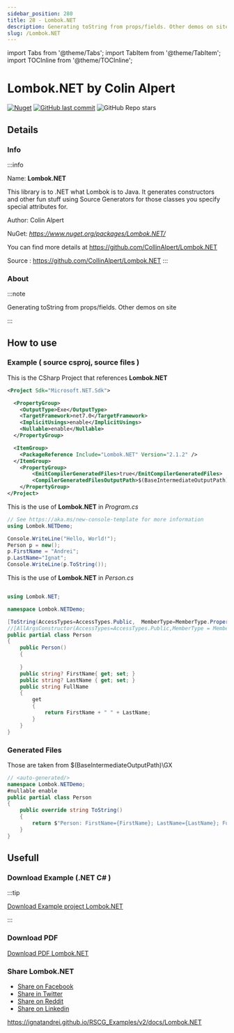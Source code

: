 ```yaml
---
sidebar_position: 280
title: 28 - Lombok.NET
description: Generating toString from props/fields. Other demos on site
slug: /Lombok.NET
---
```

import Tabs from '@theme/Tabs';
import TabItem from '@theme/TabItem';
import TOCInline from '@theme/TOCInline';

# Lombok.NET  by Colin Alpert

<!---
<TOCInline toc={toc} />
-->
[![Nuget](https://img.shields.io/nuget/dt/Lombok.NET?label=Lombok.NET)](https://www.nuget.org/packages/Lombok.NET/)
[![GitHub last commit](https://img.shields.io/github/last-commit/CollinAlpert/Lombok.NET?label=updated)](https://github.com/CollinAlpert/Lombok.NET)
![GitHub Repo stars](https://img.shields.io/github/stars/CollinAlpert/Lombok.NET?style=social)

## Details

### Info
:::info

Name: **Lombok.NET**

This library is to .NET what Lombok is to Java. It generates constructors and other fun stuff using Source Generators for those classes you specify special attributes for.

Author: Colin Alpert

NuGet: 
*https://www.nuget.org/packages/Lombok.NET/*   


You can find more details at https://github.com/CollinAlpert/Lombok.NET

Source : https://github.com/CollinAlpert/Lombok.NET
:::

### About
:::note

Generating toString from props/fields. Other demos on site


:::

## How to use

### Example ( source csproj, source files )

<Tabs>

<TabItem value="csproj" label="CSharp Project">

This is the CSharp Project that references **Lombok.NET**
```xml showLineNumbers {11}
<Project Sdk="Microsoft.NET.Sdk">

  <PropertyGroup>
    <OutputType>Exe</OutputType>
    <TargetFramework>net7.0</TargetFramework>
    <ImplicitUsings>enable</ImplicitUsings>
    <Nullable>enable</Nullable>
  </PropertyGroup>

  <ItemGroup>
    <PackageReference Include="Lombok.NET" Version="2.1.2" />
  </ItemGroup>
	<PropertyGroup>
		<EmitCompilerGeneratedFiles>true</EmitCompilerGeneratedFiles>
		<CompilerGeneratedFilesOutputPath>$(BaseIntermediateOutputPath)\GX</CompilerGeneratedFilesOutputPath>
	</PropertyGroup>
</Project>

```

</TabItem>

  <TabItem value="C:\gth\RSCG_Examples\v2\rscg_examples\Lombok.NET\src\Lombok.NETDemo\Program.cs" label="Program.cs" >

  This is the use of **Lombok.NET** in *Program.cs*

```csharp showLineNumbers 
// See https://aka.ms/new-console-template for more information
using Lombok.NETDemo;

Console.WriteLine("Hello, World!");
Person p = new();
p.FirstName = "Andrei";
p.LastName="Ignat";
Console.WriteLine(p.ToString());
```
  </TabItem>

  <TabItem value="C:\gth\RSCG_Examples\v2\rscg_examples\Lombok.NET\src\Lombok.NETDemo\Person.cs" label="Person.cs" >

  This is the use of **Lombok.NET** in *Person.cs*

```csharp showLineNumbers 

using Lombok.NET;

namespace Lombok.NETDemo;

[ToString(AccessTypes=AccessTypes.Public,  MemberType=MemberType.Property)]
//[AllArgsConstructor(AccessTypes=AccessTypes.Public,MemberType = MemberType.Property)]
public partial class Person
{
    public Person()
    {
        
    }
    public string? FirstName{ get; set; }
    public string? LastName { get; set; }
    public string FullName
    {
        get
        {
            return FirstName + " " + LastName;
        }
    }
}

```
  </TabItem>

</Tabs>

### Generated Files

Those are taken from $(BaseIntermediateOutputPath)\GX

<Tabs>


<TabItem value="C:\gth\RSCG_Examples\v2\rscg_examples\Lombok.NET\src\Lombok.NETDemo\obj\GX\Lombok.NET\Lombok.NET.MethodGenerators.ToStringGenerator\Lombok_NETDemo_Person.g.cs" label="Lombok_NETDemo_Person.g.cs" >


```csharp showLineNumbers 
// <auto-generated/>
namespace Lombok.NETDemo;
#nullable enable
public partial class Person
{
    public override string ToString()
    {
        return $"Person: FirstName={FirstName}; LastName={LastName}; FullName={FullName}";
    }
}
```

  </TabItem>


</Tabs>

## Usefull

### Download Example (.NET  C# )
:::tip

[Download Example project Lombok.NET ](/sources/Lombok.NET.zip)

:::

### Download PDF

[Download PDF Lombok.NET ](/pdfs/Lombok.NET.pdf)

### Share Lombok.NET 

<ul>
  <li><a href="https://www.facebook.com/sharer/sharer.php?u=https%3A%2F%2Fignatandrei.github.io%2FRSCG_Examples%2Fv2%2Fdocs%2FLombok.NET&quote=Lombok.NET" title="Share on Facebook" target="_blank">Share on Facebook</a></li>
  <li><a href="https://twitter.com/intent/tweet?source=https%3A%2F%2Fignatandrei.github.io%2FRSCG_Examples%2Fv2%2Fdocs%2FLombok.NET&text=Lombok.NET:%20https%3A%2F%2Fignatandrei.github.io%2FRSCG_Examples%2Fv2%2Fdocs%2FLombok.NET" target="_blank" title="Tweet">Share in Twitter</a></li>
  <li><a href="http://www.reddit.com/submit?url=https%3A%2F%2Fignatandrei.github.io%2FRSCG_Examples%2Fv2%2Fdocs%2FLombok.NET&title=Lombok.NET" target="_blank" title="Submit to Reddit">Share on Reddit</a></li>
  <li><a href="http://www.linkedin.com/shareArticle?mini=true&url=https%3A%2F%2Fignatandrei.github.io%2FRSCG_Examples%2Fv2%2Fdocs%2FLombok.NET&title=Lombok.NET&summary=&source=https%3A%2F%2Fignatandrei.github.io%2FRSCG_Examples%2Fv2%2Fdocs%2FLombok.NET" target="_blank" title="Share on LinkedIn">Share on Linkedin</a></li>
</ul>

https://ignatandrei.github.io/RSCG_Examples/v2/docs/Lombok.NET
